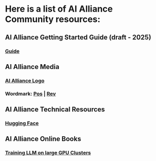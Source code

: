 # Here is a list of AI Alliance Community resources:

## AI Alliance Getting Started Guide (draft - 2025)
### [Guide](https://docs.google.com/presentation/d/1a4gwcaCJPl9Bajgvz2ttf7yItIzX6GXrwToBmFc9wyM/)

## AI Alliance Media
### [AI Alliance Logo](https://github.com/The-AI-Alliance/community/blob/main/resources/images/ai_alliance_logo.png)
### Wordmark: [Pos](https://github.com/The-AI-Alliance/community/blob/main/resources/images/ai_alliance_wordmark_pos.png) | [Rev](https://github.com/The-AI-Alliance/community/blob/main/resources/images/ai_alliance_wordmark_rev.png)

## AI Alliance Technical Resources
### [Hugging Face](https://huggingface.co/aialliance)

## AI Alliance Online Books
### [Training LLM on large GPU Clusters](https://huggingface.co/spaces/nanotron/ultrascale-playbook)
